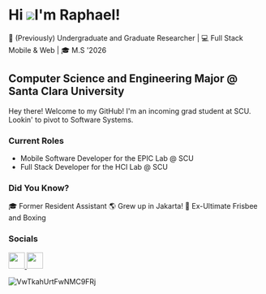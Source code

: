 Hi ![](https://user-images.githubusercontent.com/18350557/176309783-0785949b-9127-417c-8b55-ab5a4333674e.gif)I'm Raphael!
================================================================================================================================
🚀 (Previously) Undergraduate and Graduate Researcher | 💻 Full Stack Mobile & Web | 🎓 M.S '2026

Computer Science and Engineering Major @ Santa Clara University
----------------------------------------------------------------------------

Hey there! Welcome to my GitHub! I'm an incoming grad student at SCU. Lookin' to pivot to Software Systems.

### Current Roles
* Mobile Software Developer for the EPIC Lab @ SCU
* Full Stack Developer for the HCI Lab @ SCU

### Did You Know?
🎓 Former Resident Assistant
🌎 Grew up in Jakarta!
🎸 Ex-Ultimate Frisbee and Boxing

### Socials

<p align="left"> <a href="https://www.github.com/RaphaLK" target="_blank" rel="noreferrer"> <picture> <source media="(prefers-color-scheme: dark)" srcset="https://raw.githubusercontent.com/danielcranney/readme-generator/main/public/icons/socials/github-dark.svg" /> <source media="(prefers-color-scheme: light)" srcset="https://raw.githubusercontent.com/danielcranney/readme-generator/main/public/icons/socials/github.svg" /> <img src="https://raw.githubusercontent.com/danielcranney/readme-generator/main/public/icons/socials/github.svg" width="32" height="32" /> </picture> </a> <a href="https://www.linkedin.com/in/raphaelkusuma" target="_blank" rel="noreferrer"> <picture> <source media="(prefers-color-scheme: dark)" srcset="https://raw.githubusercontent.com/danielcranney/readme-generator/main/public/icons/socials/linkedin-dark.svg" /> <source media="(prefers-color-scheme: light)" srcset="https://raw.githubusercontent.com/danielcranney/readme-generator/main/public/icons/socials/linkedin.svg" /> <img src="https://raw.githubusercontent.com/danielcranney/readme-generator/main/public/icons/socials/linkedin.svg" width="32" height="32" /> </picture> </a></p>

![VwTkahUrtFwNMC9FRj](https://github.com/user-attachments/assets/fa1d1254-b69c-4456-97cf-63bd5884c913)

